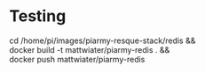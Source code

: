 # Testing

cd /home/pi/images/piarmy-resque-stack/redis && \
docker build -t mattwiater/piarmy-redis . && \
  docker push mattwiater/piarmy-redis
